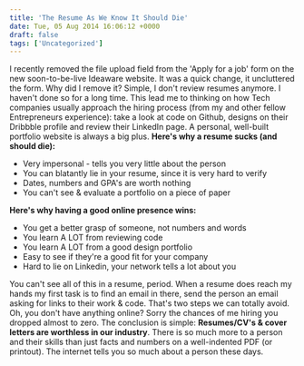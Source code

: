 ```yaml
---
title: 'The Resume As We Know It Should Die'
date: Tue, 05 Aug 2014 16:06:12 +0000
draft: false
tags: ['Uncategorized']
---
```


I recently removed the file upload field from the 'Apply for a job' form on the new soon-to-be-live Ideaware website. It was a quick change, it uncluttered the form. Why did I remove it? Simple, I don't review resumes anymore. I haven't done so for a long time. This lead me to thinking on how Tech companies usually approach the hiring process (from my and other fellow Entrepreneurs experience): take a look at code on Github, designs on their Dribbble profile and review their LinkedIn page. A personal, well-built portfolio website is always a big plus. **Here's why a resume sucks (and should die):**

*   Very impersonal - tells you very little about the person
*   You can blatantly lie in your resume, since it is very hard to verify
*   Dates, numbers and GPA's are worth nothing
*   You can't see & evaluate a portfolio on a piece of paper

**Here's why having a good online presence wins:**

*   You get a better grasp of someone, not numbers and words
*   You learn A LOT from reviewing code
*   You learn A LOT from a good design portfolio
*   Easy to see if they're a good fit for your company
*   Hard to lie on Linkedin, your network tells a lot about you

You can't see all of this in a resume, period. When a resume does reach my hands my first task is to find an email in there, send the person an email asking for links to their work & code. That's two steps we can totally avoid. Oh, you don't have anything online? Sorry the chances of me hiring you dropped almost to zero. The conclusion is simple: **Resumes/CV's & cover letters are worthless in our industry**. There is so much more to a person and their skills than just facts and numbers on a well-indented PDF (or printout). The internet tells you so much about a person these days.